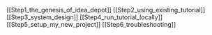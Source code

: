 [[Step1_the_genesis_of_idea_depot]]
[[Step2_using_existing_tutorial]]
[[Step3_system_design]]
[[Step4_run_tutorial_locally]]
[[Step5_setup_my_new_project]]
[[Step6_troubleshooting]]